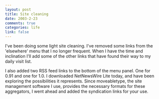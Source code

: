 ```yaml
--- 
layout: post
title: Site cleaning
date: 2003-2-23
comments: true
categories: life
link: false
---
```

I've been doing some light site cleaning. I've removed some links from the 'elsewhere' menu that I no longer frequent. When I have the time and inclination I'll add some of the other links that have found their way to my daily visit list.

I also added two RSS feed links to the bottom of the menu panel. One for 0.91 and one for 1.0. I downloaded NetNewsWire Lite today, and have been exploring the possibilities it represents. Since moveabletype, the site management software I use, provides the necessary formats for these aggregators, I went ahead and added the syndication links for your use.
